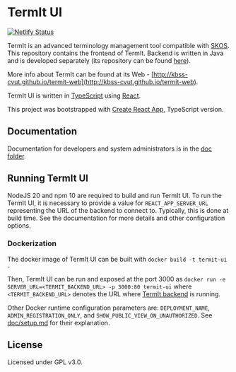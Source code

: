 # TermIt UI

[![Netlify Status](https://api.netlify.com/api/v1/badges/a0f3b22c-93d8-4017-a5e5-0d4d531ebd94/deploy-status)](https://app.netlify.com/sites/termit-dev/deploys)

TermIt is an advanced terminology management tool compatible with [SKOS](https://www.w3.org/2004/02/skos/). This repository contains the frontend
of TermIt. Backend is written in Java and is developed separately (its repository can be found [here](https://github.com/kbss-cvut/termit)).

More info about TermIt can be found at its Web - [http://kbss-cvut.github.io/termit-web](http://kbss-cvut.github.io/termit-web).

TermIt UI is written in [TypeScript](https://www.typescriptlang.org/) using [React](https://reactjs.org/).

This project was bootstrapped with [Create React App](https://github.com/wmonk/create-react-app-typescript), TypeScript version.

## Documentation

Documentation for developers and system administrators is in the [doc folder](doc/index.md).

## Running TermIt UI

NodeJS 20 and npm 10 are required to build and run TermIt UI. To run the TermIt UI, it is necessary to provide a value for
`REACT_APP_SERVER_URL` representing the URL of the backend to connect to. Typically, this is done at build time.
See the documentation for more details and other configuration options.

### Dockerization

The docker image of TermIt UI can be built with `docker build -t termit-ui .`

Then, TermIt UI can be run and exposed at the port 3000 as
`docker run -e SERVER_URL=<TERMIT_BACKEND_URL> -p 3000:80 termit-ui`
where `<TERMIT_BACKEND_URL>` denotes the URL where [TermIt backend](https://github.com/kbss-cvut/termit) is running.

Other Docker runtime configuration parameters are: `DEPLOYMENT_NAME`, `ADMIN_REGISTRATION_ONLY`, and `SHOW_PUBLIC_VIEW_ON_UNAUTHORIZED`.
See [doc/setup.md](doc/setup.md) for their explanation.

## License

Licensed under GPL v3.0.
